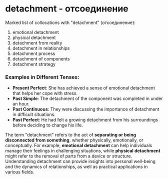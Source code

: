 # detachment - отсоединение

Marked list of collocations with "detachment" (отсоединение):

1. emotional detachment  
2. physical detachment  
3. detachment from reality  
4. detachment in relationships  
5. detachment process  
6. detachment of components  
7. detachment strategy  

### Examples in Different Tenses:

- **Present Perfect**: She has achieved a sense of emotional detachment that helps her cope with stress.  
- **Past Simple**: The detachment of the component was completed in under an hour.  
- **Past Continuous**: They were discussing the importance of detachment in difficult situations.  
- **Past Perfect**: He had felt a growing detachment from his surroundings before deciding to change his life.  

The term "detachment" refers to the act of **separating or being disconnected from something**, whether physically, emotionally, or conceptually. For example, **emotional detachment** can help individuals manage their feelings in challenging situations, while **physical detachment** might refer to the removal of parts from a device or structure. Understanding detachment can provide insights into personal well-being and the dynamics of relationships, as well as practical applications in various fields.
